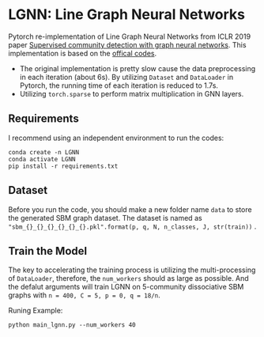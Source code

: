 # LGNN: Line Graph Neural Networks
Pytorch re-implementation of Line Graph Neural Networks from ICLR 2019 paper [Supervised community detection with graph neural networks](https://arxiv.org/pdf/1705.08415.pdf). This implementation is based on the [offical codes](https://github.com/zhengdao-chen/GNN4CD). 

- The original implementation is pretty slow cause the data preprocessing in each iteration (about 6s). By utilizing `Dataset` and `DataLoader` in Pytorch, the running time of each iteration is reduced to 1.7s.
- Utilizing `torch.sparse` to perform matrix multiplication in GNN layers.

## Requirements
I recommend using an independent environment to run the codes:
```
conda create -n LGNN
conda activate LGNN
pip install -r requirements.txt
```
## Dataset
Before you run the code, you should make a new folder name `data` to store the generated SBM graph dataset. The dataset is named as `"sbm_{}_{}_{}_{}_{}_{}.pkl".format(p, q, N, n_classes, J, str(train))` .
## Train the Model
The key to accelerating the training process is utilizing the multi-processing of `DataLoader`, therefore, the `num_workers` should as large as possible. And the defalut arguments will train LGNN on 5-community dissociative SBM graphs with `n = 400, C = 5, p = 0, q = 18/n`.

Runing Example:
```
python main_lgnn.py --num_workers 40
```
